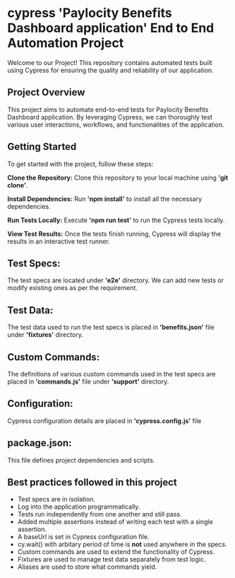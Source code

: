 # cypress 'Paylocity Benefits Dashboard application' End to End Automation Project

Welcome to our Project! This repository contains automated tests built using Cypress for ensuring the quality and reliability of our application.

## Project Overview
This project aims to automate end-to-end tests for Paylocity Benefits Dashboard application. By leveraging Cypress, we can thoroughly test various user interactions, workflows, and functionalities of the application.

## Getting Started
To get started with the project, follow these steps:

**Clone the Repository:**  Clone this repository to your local machine using **'git clone'**.

**Install Dependencies:** Run **'npm install'** to install all the necessary dependencies.

**Run Tests Locally:** Execute **'npm run test'** to run the Cypress tests locally.

**View Test Results:** Once the tests finish running, Cypress will display the results in an interactive test runner.

## Test Specs:
The test specs are located under **'e2e'** directory. We can add new tests or modify existing ones as per the requirement.

## Test Data:
The test data used to run the test specs is placed in **'benefits.json'** file under **'fixtures'** directory.

## Custom Commands:
The definitions of various custom commands used in the test specs are placed in **'commands.js'** file under **'support'** directory.

## Configuration:
Cypress configuration details are placed in **'cypress.config.js'** file

## package.json:
This file defines project dependencies and scripts.

## Best practices followed in this project

- Test specs are in isolation.
- Log into the application programmatically.
- Tests run independently from one another and still pass.
- Added multiple assertions instead of writing each test with a single assertion.
- A baseUrl is set in Cypress configuration file.
- cy.wait() with arbitary period of time is **not** used anywhere in the specs.
- Custom commands are used to extend the functionality of Cypress.
- Fixtures are used to manage test data separately from test logic.
- Aliases are used to store what commands yield.
